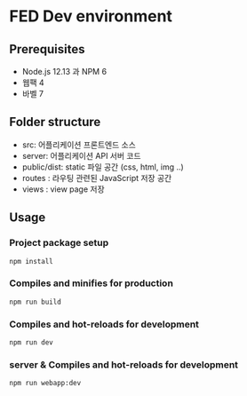 # FED Dev environment

## Prerequisites

- Node.js 12.13 과 NPM 6
- 웹팩 4
- 바벨 7

## Folder structure

- src: 어플리케이션 프론트엔드 소스
- server: 어플리케이션 API 서버 코드
- public/dist: static 파일 공간 (css, html, img ..)
- routes : 라우팅 관련된 JavaScript 저장 공간
- views : view page 저장

## Usage

### Project package setup

```
npm install
```

### Compiles and minifies for production

```
npm run build
```

### Compiles and hot-reloads for development

```
npm run dev
```

### server & Compiles and hot-reloads for development

```
npm run webapp:dev
```
